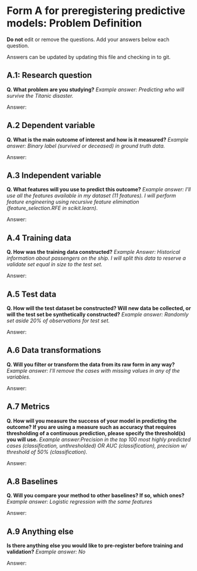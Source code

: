 # Form A for preregistering predictive models: Problem Definition
**Do not** edit or remove the questions. Add your answers below each question. 

Answers can be updated by updating this file and checking in to git. 

## A.1: Research question
**Q. What problem are you studying?**
*Example answer: Predicting who will survive the Titanic disaster.*

Answer: 

## A.2 Dependent variable
**Q. What is the main outcome of interest and how is it measured?**
*Example answer: Binary label (survived or deceased) in ground truth data.*

Answer:

## A.3 Independent variable
**Q. What features will you use to predict this outcome?**
*Example answer: I'll use all the features available in my dataset (11 features). I will perform feature engineering using recursive feature elimination (feature_selection.RFE in scikit.learn).*

Answer:

## A.4 Training data
**Q. How was the training data constructed?**
*Example Answer: Historical information about passengers on the ship. I will split this data to reserve a validate set equal in size to the test set.*

Answer:

## A.5 Test data
**Q. How will the test dataset be constructed? Will new data be collected, or will the test set be synthetically constructed?**
*Example answer: Randomly set aside 20% of observations for test set.*

Answer:

## A.6 Data transformations
**Q. Will you filter or transform the data from its raw form in any way?**
*Example answer: I'll remove the cases with missing values in any of the variables.*

Answer:

## A.7 Metrics
**Q. How will you measure the success of your model in predicting the outcome? If you are using a measure such as accuracy that requires thresholding of a continuous prediction, please specify the threshold(s) you will use.**
*Example answer:Precision in the top 100 most highly predicted cases (classification, unthresholded) OR AUC (classification), precision w/ threshold of 50% (classification).*

Answer:

## A.8 Baselines
**Q. Will you compare your method to other baselines? If so, which ones?**
*Example answer: Logistic regression with the same features*

Answer: 

## A.9 Anything else
**Is there anything else you would like to pre-register before training and validation?**
*Example answer: No*

Answer:


